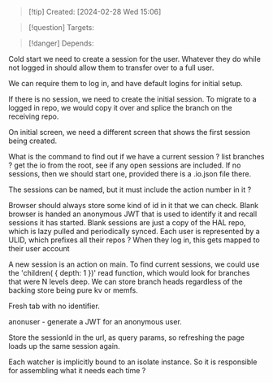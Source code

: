 
>[!tip] Created: [2024-02-28 Wed 15:06]

>[!question] Targets: 

>[!danger] Depends: 

Cold start we need to create a session for the user.
Whatever they do while not logged in should allow them to transfer over to a full user.

We can require them to log in, and have default logins for initial setup.

If there is no session, we need to create the initial session.
To migrate to a logged in repo, we would copy it over and splice the branch on the receiving repo.

On initial screen, we need a different screen that shows the first session being created.

What is the command to find out if we have a current session ?
list branches ?
get the io from the root, see if any open sessions are included.
If no sessions, then we should start one, provided there is a .io.json file there.

The sessions can be named, but it must include the action number in it ?

Browser should always store some kind of id in it that we can check.
Blank browser is handed an anonymous JWT that is used to identify it and recall sessions it has started.
Blank sessions are just a copy of the HAL repo, which is lazy pulled and periodically synced.
Each user is represented by a ULID, which prefixes all their repos ?
When they log in, this gets mapped to their user account

A new session is an action on main.
To find current sessions, we could use the 'children( { depth: 1 })' read function, which would look for branches that were N levels deep.  We can store branch heads regardless of the backing store being pure kv or memfs.

Fresh tab with no identifier.

anonuser - generate a JWT for an anonymous user.

Store the sessionId in the url, as query params, so refreshing the page loads up the same session again.

Each watcher is implicitly bound to an isolate instance.  So it is responsible for assembling what it needs each time ?